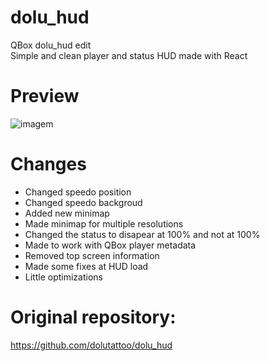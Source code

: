 # dolu_hud
QBox dolu_hud edit <br>
Simple and clean player and status HUD made with React

# Preview
![imagem](https://github.com/Marttins011/dolu_hud/assets/89866234/6094e700-2aa2-4304-b675-33b158305f60)

# Changes
- Changed speedo position
- Changed speedo backgroud
- Added new minimap
- Made minimap for multiple resolutions
- Changed the status to disapear at 100% and not at 100%
- Made to work with QBox player metadata
- Removed top screen information
- Made some fixes at HUD load
- Little optimizations

# Original repository:
https://github.com/dolutattoo/dolu_hud

